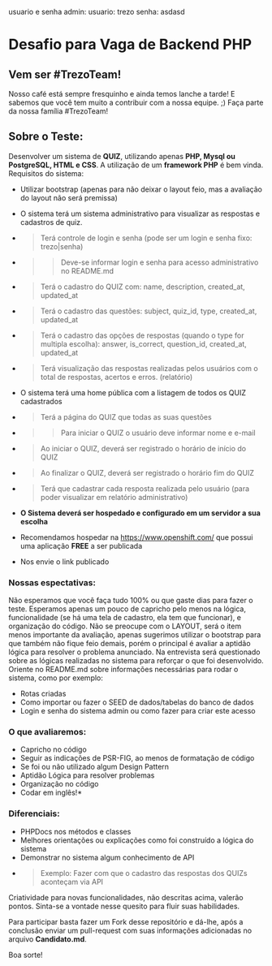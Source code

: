 usuario e senha admin:
usuario: trezo
senha: asdasd


# Desafio para Vaga de Backend PHP

## Vem ser #TrezoTeam!
Nosso café está sempre fresquinho e ainda temos lanche a tarde! E sabemos que você tem muito a contribuir com a nossa equipe. ;)
Faça parte da nossa família #TrezoTeam!

## Sobre o Teste:

Desenvolver um sistema de **QUIZ**, utilizando apenas **PHP, Mysql ou PostgreSQL, HTML e CSS**.
A utilização de um **framework PHP** é bem vinda.
Requisitos do sistema:

* Utilizar bootstrap (apenas para não deixar o layout feio, mas a avaliação do layout não será premissa)
* O sistema terá um sistema administrativo para visualizar as respostas e cadastros de quiz.
* > Terá controle de login e senha (pode ser um login e senha fixo: trezo|senha)
* >> Deve-se informar login e senha para acesso administrativo no README.md
* > Terá o cadastro do QUIZ com: name, description, created_at, updated_at
* > Terá o cadastro das questões: subject, quiz_id, type, created_at, updated_at
* > Terá o cadastro das opções de respostas (quando o type for multipla escolha): answer, is_correct, question_id, created_at, updated_at
* > Terá visualização das respostas realizadas pelos usuários com o total de respostas, acertos e erros. (relatório)
* O sistema terá uma home pública com a listagem de todos os QUIZ cadastrados
* > Terá a página do QUIZ que todas as suas questões
* >> Para iniciar o QUIZ o usuário deve informar nome e e-mail
* > Ao iniciar o QUIZ, deverá ser registrado o horário de início do QUIZ
* > Ao finalizar o QUIZ, deverá ser registrado o horário fim do QUIZ
* > Terá que cadastrar cada resposta realizada pelo usuário (para poder visualizar em relatório administrativo)

* **O Sistema deverá ser hospedado e configurado em um servidor a sua escolha**
* Recomendamos hospedar na https://www.openshift.com/ que possui uma aplicação **FREE** a ser publicada
* Nos envie o link publicado


### Nossas espectativas:

Não esperamos que você faça tudo 100% ou que gaste dias para fazer o teste. Esperamos apenas um pouco de capricho pelo menos na lógica, funcionalidade (se há uma tela de cadastro, ela tem que funcionar), e organização do código.
Não se preocupe com o LAYOUT, será o item menos importante da avaliação, apenas sugerimos utilizar o bootstrap para que também não fique feio demais, porém o principal é avaliar a aptidão lógica para resolver o problema anunciado.
Na entrevista será questionado sobre as lógicas realizadas no sistema para reforçar o que foi desenvolvido.
Oriente no README.md sobre informações necessárias para rodar o sistema, como por exemplo:
* Rotas criadas
* Como importar ou fazer o SEED de dados/tabelas do banco de dados
* Login e senha do sistema admin ou como fazer para criar este acesso


### O que avaliaremos:

* Capricho no código
* Seguir as indicações de PSR-FIG, ao menos de formatação de código
* Se foi ou não utilizado algum Design Pattern
* Aptidão Lógica para resolver problemas
* Organização no código
* Codar em inglês!*


### Diferenciais:

* PHPDocs nos métodos e classes
* Melhores orientações ou explicações como foi construído a lógica do sistema
* Demonstrar no sistema algum conhecimento de API
* > Exemplo: Fazer com que o cadastro das respostas dos QUIZs aconteçam via API


Criatividade para novas funcionalidades, não descritas acima, valerão pontos. Sinta-se a vontade nesse quesito para fluir suas habilidades.

Para participar basta fazer um Fork desse repositório e dá-lhe, após a conclusão enviar um pull-request com suas informações adicionadas no arquivo **Candidato.md**.


Boa sorte!
